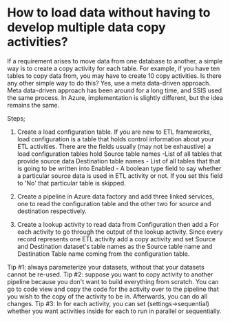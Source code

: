 # How to load data without having to develop multiple data copy activities?

If a requirement arises to move data from one database to another, a simple way is to create a copy activity for each table. For example, if you have ten tables to copy data from, you may have to create 10 copy activities. Is there any other simple way to do this? Yes, use a meta data-driven approach. Meta data-driven approach has been around for a long time, and SSIS used the same process. In Azure, implementation is slightly different, but the idea remains the same.

Steps;

1. Create a load configuration table.
If you are new to ETL frameworks, load configuration is a table that holds control information about your ETL activities. 
There are the fields usually (may not be exhaustive) a load configuration tables hold 
Source table names -List of all tables that provide source data
Destination table names - List of all tables that that is going to be written into
Enabled - A boolean type field to say whether a particular source data is used in ETL activity or not. If you set this field to 'No' that particular table is skipped.

2. Create a pipeline in Azure data factory and add three linked services, one to read the configuration table and the other two for source and destination respectively. 
3. Create a lookup activity to read data from Configuration then add a For each activity to go through the output of the lookup activity. Since every record represents one ETL activity add a copy activity and set Source and Destination dataset's table names as the Source table name and Destination Table name coming from the configuration table.


Tip #1: always parameterize your datasets, without that your datasets cannot be re-used.
Tip #2: suppose you want to copy activity to another pipeline because you don't want to build everything from scratch. You can go to code view and copy the code for the activity over to the pipeline that you wish to the copy of the activity to be in. Afterwards, you can do all changes. 
Tip #3: In for each activity, you can set (settings->sequential) whether you want activities inside for each to run in parallel or sequentially.
